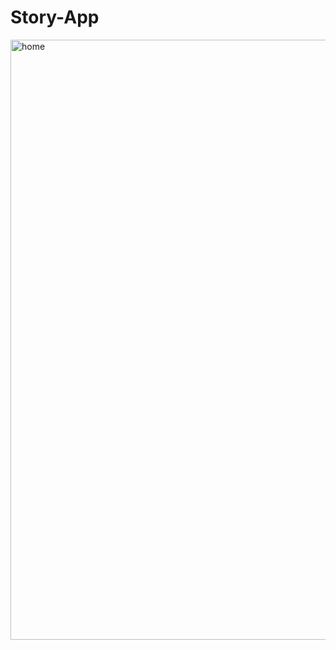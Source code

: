 # Story-App
<img width="960" alt="home" src="https://user-images.githubusercontent.com/81625175/187235275-4d75146f-1f07-46ad-ad5c-34e55989ead7.PNG">
